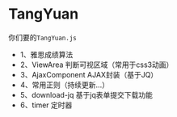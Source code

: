 # TangYuan
你们要的`TangYuan.js`

* 1、雅思成绩算法<br/>
* 2、ViewArea  判断可视区域（常用于css3动画）<br/>
* 3、AjaxComponent  AJAX封装（基于JQ）<br/>
* 4、常用正则（持续更新...）<br/>
* 5、download-jq  基于jq表单提交下载功能<br/>
* 6、timer  定时器<br/>